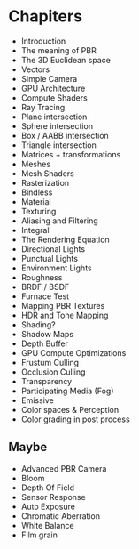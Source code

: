 # Chapiters

- Introduction
- The meaning of PBR
- The 3D Euclidean space
- Vectors
- Simple Camera
- GPU Architecture
- Compute Shaders
- Ray Tracing
- Plane intersection
- Sphere intersection
- Box / AABB intersection
- Triangle intersection
- Matrices + transformations
- Meshes
- Mesh Shaders
- Rasterization
- Bindless
- Material
- Texturing
- Aliasing and Filtering
- Integral
- The Rendering Equation
- Directional Lights
- Punctual Lights
- Environment Lights
- Roughness 
- BRDF / BSDF
- Furnace Test
- Mapping PBR Textures
- HDR and Tone Mapping
- Shading?
- Shadow Maps
- Depth Buffer
- GPU Compute Optimizations
- Frustum Culling
- Occlusion Culling
- Transparency
- Participating Media (Fog)
- Emissive
- Color spaces & Perception
- Color grading in post process

## Maybe

- Advanced PBR Camera
- Bloom
- Depth Of Field
- Sensor Response
- Auto Exposure
- Chromatic Aberration
- White Balance
- Film grain